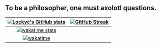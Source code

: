 ## To be a philosopher, one must axolotl questions.

|  [![Lockyc's GitHub stats](https://github-readme-stats.vercel.app/api?username=lockyc&count_private=true&show_icons=true&theme=merko)](https://github.com/anuraghazra/github-readme-stats) | [![GitHub Streak](https://github-readme-streak-stats.herokuapp.com?user=Lockyc&theme=merko&date_format=M%20j%5B%2C%20Y%5D)](https://git.io/streak-stats) |
| :-----------: | :-----------: |
| [![wakatime stats](https://github-readme-stats.vercel.app/api/wakatime?username=lockyc&theme=merko)](https://github.com/anuraghazra/github-readme-stats) | |
| [![wakatime](https://wakatime.com/badge/user/4cdd3d63-589e-49aa-a369-0d17fc211ae5.svg)](https://wakatime.com/@4cdd3d63-589e-49aa-a369-0d17fc211ae5) | |
